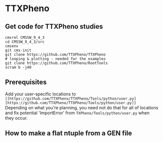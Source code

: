 # TTXPheno
## Get code for TTXPheno studies

```
cmsrel CMSSW_9_4_3
cd CMSSW_9_4_3/src
cmsenv
git cms-init
git clone https://github.com/TTXPheno/TTXPheno
# looping & plotting - needed for the examples
git clone https://github.com/TTXPheno/RootTools
scram b -j40
```

## Prerequisites
Add your user-specific locations to `[[https://github.com/TTXPheno/TTXPheno/Tools/python/user.py][https://github.com/TTXPheno/TTXPheno/Tools/python/user.py]]`
Depending on what you're planning, you need not do that for all of locations and 
fix potential 'ImportError' from `TXPheno/Tools/python/user.py`  when they occur. 

## How to make a flat ntuple from a GEN file

